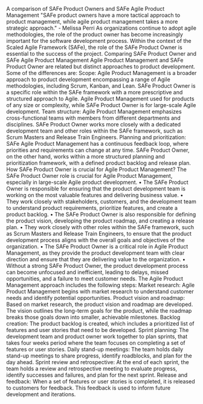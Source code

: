 A comparison of SAFe Product Owners and SAFe Agile Product Management
"SAFe product owners have a more tactical approach to product management, while agile product management takes a more strategic approach." - Melissa Perri
As organizations continue to adopt agile methodologies, the role of the product owner has become increasingly important for the software development process. Within the context of the Scaled Agile Framework (SAFe), the role of the SAFe Product Owner is essential to the success of the project.
Comparing SAFe Product Owner and SAFe Agile Product Management
Agile Product Management and SAFe Product Owner are related but distinct approaches to product development. Some of the differences are:
Scope: Agile Product Management is a broader approach to product development encompassing a range of Agile methodologies, including Scrum, Kanban, and Lean. SAFe Product Owner is a specific role within the SAFe framework with a more prescriptive and structured approach to Agile.
Agile Product Management used for products of any size or complexity, while SAFe Product Owner is for large-scale Agile development.
Team structure: Agile Product Management emphasizes cross-functional teams with members from different departments and disciplines. SAFe Product Owner works more closely with a dedicated development team and other roles within the SAFe framework, such as Scrum Masters and Release Train Engineers.
Planning and prioritization: SAFe Agile Product Management has a continuous feedback loop, where priorities and requirements can change at any time. SAFe Product Owner, on the other hand, works within a more structured planning and prioritization framework, with a defined product backlog and release plan.
How SAFe Product Owner is crucial for Agile Product Management?
The SAFe Product Owner role is crucial for Agile Product Management, especially in large-scale Agile product development. 
•	The SAFe Product Owner is responsible for ensuring that the product development team is working on the most valuable features and delivering business value.
•	They work closely with stakeholders, customers, and the development team to understand product requirements, prioritize features, and create a product backlog.
•	The SAFe Product Owner is also responsible for defining the product vision, developing the product roadmap, and creating a release plan. 
•	They work closely with other roles within the SAFe framework, such as Scrum Masters and Release Train Engineers, to ensure that the product development process aligns with the overall goals and objectives of the organization.
•	The SAFe Product Owner is a critical role in Agile Product Management, as they provide the product development team with clear direction and ensure that they are delivering value to the organization. 
•	Without a strong SAFe Product Owner, the product development process can become unfocused and inefficient, leading to delays, missed opportunities, and a failure to meet customer needs.
The Agile Product Management approach includes the following steps:
Market research: Agile Product Management begins with market research to understand customer needs and identify potential opportunities.
Product vision and roadmap: Based on market research, the product vision and roadmap are developed. The vision outlines the long-term goals for the product, while the roadmap breaks those goals down into smaller, achievable milestones.
Backlog creation: The product backlog is created, which includes a prioritized list of features and user stories that need to be developed.
Sprint planning: The development team and product owner work together to plan sprints, that takes four weeks period where the team focuses on completing a set of features or user stories.
Daily stand-up meetings: The team holds daily stand-up meetings to share progress, identify roadblocks, and plan for the day ahead.
Sprint review and retrospective: At the end of each sprint, the team holds a review and retrospective meeting to evaluate progress, identify successes and failures, and plan for the next sprint.
Release and feedback: When a set of features or user stories is completed, it is released to customers for feedback. This feedback is used to inform future development and iterations.
